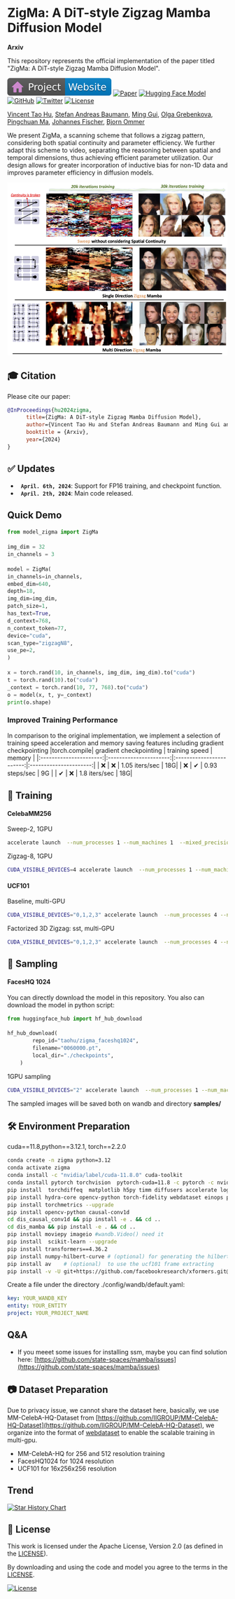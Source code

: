 #  ZigMa: A DiT-style Zigzag Mamba Diffusion Model

**Arxiv**

This repository represents the official implementation of the paper titled "ZigMa: A DiT-style Zigzag Mamba Diffusion Model".

[![Website](doc/badges/badge-website.svg)](https://taohu.me/zigma)
[![Paper](https://img.shields.io/badge/arXiv-PDF-b31b1b)](https://arxiv.org/abs/2403.13802)
[![Hugging Face Model](https://img.shields.io/badge/🤗%20Hugging%20Face-Model-green)](https://huggingface.co/taohu/zigma)
[![GitHub](https://img.shields.io/github/stars/CompVis/zigma?style=social)](https://github.com/CompVis/zigma)
[![Twitter](https://img.shields.io/badge/Twitter-🔥%2020k%2B120k%20views-b31b1b.svg?style=social&logo=twitter)](https://twitter.com/_akhaliq/status/1770668624392421512)
[![License](https://img.shields.io/badge/License-Apache--2.0-929292)](https://www.apache.org/licenses/LICENSE-2.0)

[Vincent Tao Hu](http://taohu.me),
[Stefan Andreas Baumann](https://scholar.google.de/citations?user=egzbdnoAAAAJ&hl=en),
[Ming Gui](https://www.linkedin.com/in/ming-gui-87b76a16b/?originalSubdomain=de),
[Olga Grebenkova](https://www.linkedin.com/in/grebenkovao/),
[Pingchuan Ma](https://www.linkedin.com/in/pingchuan-ma-492543156/),
[Johannes Fischer](https://www.linkedin.com/in/js-fischer/ ),
[Bjorn Ommer](https://ommer-lab.com/people/ommer/ )

We present ZigMa, a scanning scheme that follows a zigzag pattern, considering both spatial continuity and parameter efficiency. We further adapt this scheme to video, separating the reasoning between spatial and temporal dimensions, thus achieving efficient parameter utilization. Our design allows for greater incorporation of inductive bias for non-1D data and improves parameter efficiency in diffusion models.

![teaser](doc/teaser_3col.png)


## 🎓 Citation

Please cite our paper:

```bibtex
@InProceedings{hu2024zigma,
      title={ZigMa: A DiT-style Zigzag Mamba Diffusion Model},
      author={Vincent Tao Hu and Stefan Andreas Baumann and Ming Gui and Olga Grebenkova and Pingchuan Ma and Johannes Fischer and Bjorn Ommer},
      booktitle = {Arxiv},
      year={2024}
}
```


## :white_check_mark: Updates
* **` April. 6th, 2024`**: Support for FP16 training, and checkpoint function.
* **` April. 2th, 2024`**: Main code released.


## Quick Demo


```python
from model_zigma import ZigMa

img_dim = 32
in_channels = 3

model = ZigMa(
in_channels=in_channels,
embed_dim=640,
depth=18,
img_dim=img_dim,
patch_size=1,
has_text=True,
d_context=768,
n_context_token=77,
device="cuda",
scan_type="zigzagN8",
use_pe=2,
)

x = torch.rand(10, in_channels, img_dim, img_dim).to("cuda")
t = torch.rand(10).to("cuda")
_context = torch.rand(10, 77, 768).to("cuda")
o = model(x, t, y=_context)
print(o.shape)
```



### Improved Training Performance
In comparison to the original implementation, we implement a selection of training speed acceleration and memory saving features including gradient checkpointing
|torch.compile| gradient checkpointing | training speed | memory       |
|:----------------------:|:----------------------:|:------------------------:|:----------------------:|
| ❌                   | ❌                    | 1.05 iters/sec             | 18G|
| ❌                   | ✔                     |  0.93 steps/sec | 9G     |
| ✔                   | ❌                    | 1.8 iters/sec             | 18G|



## 🚀  Training


#### CelebaMM256 


Sweep-2, 1GPU
```bash
accelerate launch  --num_processes 1 --num_machines 1  --mixed_precision fp16    train_acc.py  model=sweep2_b1  use_latent=1   data=celebamm256_uncond  ckpt_every=10_000 data.sample_fid_n=5_000 data.sample_fid_bs=4 data.sample_fid_every=10_000  data.batch_size=8   note=_ 
```

Zigzag-8, 1GPU
```bash
CUDA_VISIBLE_DEVICES=4 accelerate launch  --num_processes 1 --num_machines 1  --mixed_precision fp16  --main_process_ip 127.0.0.1 --main_process_port 8868  train_acc.py  model=zigzag8_b1  use_latent=1   data=celebamm256_uncond  ckpt_every=10_000 data.sample_fid_n=5_000 data.sample_fid_bs=4 data.sample_fid_every=10_000  data.batch_size=4   note=_ 
```




####  UCF101

Baseline, multi-GPU
```bash
CUDA_VISIBLE_DEVICES="0,1,2,3" accelerate launch  --num_processes 4 --num_machines 1 --multi_gpu --mixed_precision fp16  --main_process_ip 127.0.0.1 --main_process_port 8868  train_acc.py  model=3d_sweep2_b2  use_latent=1 data=ucf101  ckpt_every=10_000  data.sample_fid_n=20_0 data.sample_fid_bs=4 data.sample_fid_every=10_000  data.batch_size=4   note=_ 
```

Factorized 3D Zigzag: sst, multi-GPU
```bash
CUDA_VISIBLE_DEVICES="0,1,2,3" accelerate launch  --num_processes 4 --num_machines 1 --multi_gpu --mixed_precision fp16  --main_process_ip 127.0.0.1 --main_process_port 8868  train_acc.py  model=3d_zigzag8sst_b2  use_latent=1 data=ucf101  ckpt_every=10_000  data.sample_fid_n=20_0 data.sample_fid_bs=4 data.sample_fid_every=10_000  data.batch_size=4   note=_ 
```




## 🚀 Sampling


#### FacesHQ 1024

You can directly download the model in this repository. You also can download the model in python script:
```python
from huggingface_hub import hf_hub_download

hf_hub_download(
        repo_id="taohu/zigma_faceshq1024",
        filename="0060000.pt",
        local_dir="./checkpoints",
    )
```

1GPU sampling 
```bash
CUDA_VISIBLE_DEVICES="2" accelerate launch  --num_processes 1 --num_machines 1     sample_acc.py  model=s1024_zigzag8_b2_old  use_latent=1   data=facehq_1024  ckpt_every=10_000 data.sample_fid_n=5_000 data.sample_fid_bs=4 data.sample_fid_every=10_000  data.batch_size=8  sample_mode=ODE likelihood=0  num_fid_samples=5_000 sample_debug=0  ckpt=checkpoints/faceshq1024_0060000.pt  
```
The sampled images will be saved both on wandb and directory **samples/**


##  🛠️  Environment Preparation

cuda==11.8,python==3.12.1, torch==2.2.0

```bash
conda create -n zigma python=3.12
conda activate zigma
conda install -c "nvidia/label/cuda-11.8.0" cuda-toolkit
conda install pytorch torchvision  pytorch-cuda=11.8 -c pytorch -c nvidia
pip install  torchdiffeq  matplotlib h5py timm diffusers accelerate loguru blobfile ml_collections
pip install hydra-core opencv-python torch-fidelity webdataset einops pytorch_lightning
pip install torchmetrics --upgrade
pip install opencv-python causal-conv1d
cd dis_causal_conv1d && pip install -e . && cd ..
cd dis_mamba && pip install -e . && cd ..
pip install moviepy imageio #wandb.Video() need it
pip install  scikit-learn --upgrade 
pip install transformers==4.36.2
pip install numpy-hilbert-curve # (optional) for generating the hilbert path
pip install av    # (optional)  to use the ucf101 frame extracting
pip install -v -U git+https://github.com/facebookresearch/xformers.git@main#egg=xformers  #for FDD metrics
```


Create a file under the directory ./config/wandb/default.yaml:

```yaml
key: YOUR_WANDB_KEY
entity: YOUR_ENTITY
project: YOUR_PROJECT_NAME
```

## Q&A

- If you meeet some issues for installing ssm, maybe you can find solution here: [https://github.com/state-spaces/mamba/issues](https://github.com/state-spaces/mamba/issues)

## 📷  Dataset Preparation


Due to privacy issue, we cannot share the dataset here, basically, we use MM-CelebA-HQ-Dataset from [https://github.com/IIGROUP/MM-CelebA-HQ-Dataset](https://github.com/IIGROUP/MM-CelebA-HQ-Dataset), we organize into the format of [webdataset](https://webdataset.github.io/) to enable the scalable training in multi-gpu.

- MM-CelebA-HQ for 256 and 512 resolution training 
- FacesHQ1024 for 1024 resolution
- UCF101 for 16x256x256 resolution




## Trend

[![Star History Chart](https://api.star-history.com/svg?repos=CompVis/zigma&type=Date)](https://star-history.com/#CompVis/zigma&Date)


## 🎫 License

This work is licensed under the Apache License, Version 2.0 (as defined in the [LICENSE](LICENSE.txt)).

By downloading and using the code and model you agree to the terms in the  [LICENSE](LICENSE.txt).

[![License](https://img.shields.io/badge/License-Apache--2.0-929292)](https://www.apache.org/licenses/LICENSE-2.0)
